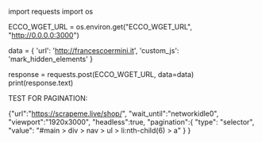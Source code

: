 import requests
import os


ECCO_WGET_URL = os.environ.get("ECCO_WGET_URL", "http://0.0.0.0:3000")

data = {
    'url': 'http://francescoermini.it',
    'custom_js': 'mark_hidden_elements'
}

response = requests.post(ECCO_WGET_URL, data=data)
print(response.text)


TEST FOR PAGINATION:

{"url":"https://scrapeme.live/shop/",
 "wait_until":"networkidle0",
 "viewport":"1920x3000",
 "headless":true,
 "pagination":{
    "type": "selector", 
    "value": "#main > div > nav > ul > li:nth-child(6) > a"
 }
}